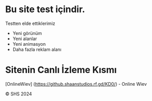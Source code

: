 # Bu site test içindir.
Testten elde ettiklerimiz
- Yeni görünüm
- Yeni alanlar
- Yeni animasyon
- Daha fazla reklam alanı

# Sitenin Canlı İzleme Kısmı
[OnlineWiev] (https://github.shaanstudios.rf.gd/KD0/) - Online Wiev

&copy; SHS 2024